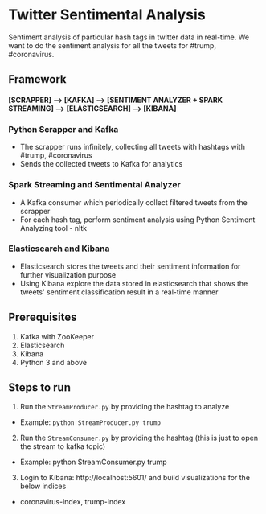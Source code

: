 # Twitter Sentimental Analysis
Sentiment analysis of particular hash tags in twitter data in real-time. We want to do the sentiment analysis for all the tweets for #trump, #coronavirus.

## Framework

#### [SCRAPPER] --> [KAFKA] --> [SENTIMENT ANALYZER + SPARK STREAMING] --> [ELASTICSEARCH] --> [KIBANA]

### Python Scrapper and Kafka
  * The scrapper runs infinitely, collecting all tweets with hashtags with #trump, #coronavirus
  * Sends the collected tweets to Kafka for analytics

### Spark Streaming and Sentimental Analyzer
  * A Kafka consumer which periodically collect filtered tweets from the scrapper
  * For each hash tag, perform sentiment analysis using Python Sentiment Analyzing tool - nltk

### Elasticsearch and Kibana
  * Elasticsearch stores the tweets and their sentiment information for further visualization purpose
  * Using Kibana explore the data stored in elasticsearch that shows the tweets' sentiment classification result in a real-time manner

## Prerequisites
1. Kafka with ZooKeeper
2. Elasticsearch
3. Kibana
4. Python 3 and above

## Steps to run
1. Run the `StreamProducer.py` by providing the hashtag to analyze
 * Example: `python StreamProducer.py trump`
2. Run the `StreamConsumer.py` by providing the hashtag (this is just to open the stream to kafka topic)
 * Example: python StreamConsumer.py trump 
3. Login to Kibana: http://localhost:5601/ and build visualizations for the below indices
 * coronavirus-index, trump-index
